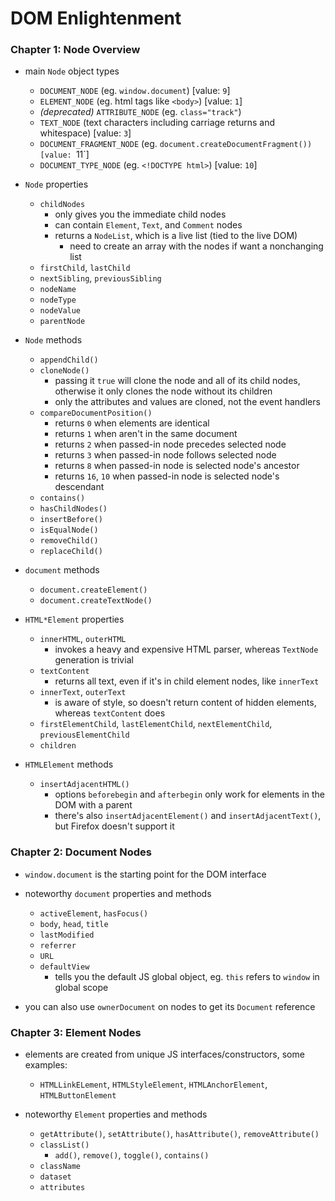 # DOM Enlightenment

### Chapter 1: Node Overview

* main `Node` object types
  - `DOCUMENT_NODE` (eg. `window.document`) [value: `9`]
  - `ELEMENT_NODE` (eg. html tags like `<body>`) [value: `1`]
  - _(deprecated)_ `ATTRIBUTE_NODE` (eg. `class="track"`)
  - `TEXT_NODE` (text characters including carriage returns and whitespace) [value: `3`]
  - `DOCUMENT_FRAGMENT_NODE` (eg. `document.createDocumentFragment()) [value: `11`]
  - `DOCUMENT_TYPE_NODE` (eg. `<!DOCTYPE html>`) [value: `10`]

* `Node` properties
  - `childNodes`
    + only gives you the immediate child nodes
    + can contain `Element`, `Text`, and `Comment` nodes
    + returns a `NodeList`, which is a live list (tied to the live DOM)
      - need to create an array with the nodes if want a nonchanging list
  - `firstChild`, `lastChild`
  - `nextSibling`, `previousSibling`
  - `nodeName`
  - `nodeType`
  - `nodeValue`
  - `parentNode`

* `Node` methods
  - `appendChild()`
  - `cloneNode()`
    + passing it `true` will clone the node and all of its child nodes, otherwise it only clones the node without its children
    + only the attributes and values are cloned, not the event handlers
  - `compareDocumentPosition()`
    + returns `0` when elements are identical
    + returns `1` when aren't in the same document
    + returns `2` when passed-in node precedes selected node
    + returns `3` when passed-in node follows selected node
    + returns `8` when passed-in node is selected node's ancestor
    + returns `16`, `10` when passed-in node is selected node's descendant
  - `contains()`
  - `hasChildNodes()`
  - `insertBefore()`
  - `isEqualNode()`
  - `removeChild()`
  - `replaceChild()`

* `document` methods
  - `document.createElement()`
  - `document.createTextNode()`

* `HTML*Element` properties
  - `innerHTML`, `outerHTML`
    + invokes a heavy and expensive HTML parser, whereas `TextNode` generation is trivial
  - `textContent`
    + returns all text, even if it's in child element nodes, like `innerText`
  - `innerText`, `outerText`
    + is aware of style, so doesn't return content of hidden elements, whereas `textContent` does
  - `firstElementChild`, `lastElementChild`, `nextElementChild`, `previousElementChild`
  - `children`

* `HTMLElement` methods
  - `insertAdjacentHTML()`
    + options `beforebegin` and `afterbegin` only work for elements in the DOM with a parent
    + there's also `insertAdjacentElement()` and `insertAdjacentText()`, but Firefox doesn't support it


### Chapter 2: Document Nodes

* `window.document` is the starting point for the DOM interface

* noteworthy `document` properties and methods
  - `activeElement`, `hasFocus()`
  - `body`, `head`, `title`
  - `lastModified`
  - `referrer`
  - `URL`
  - `defaultView`
    + tells you the default JS global object, eg. `this` refers to `window` in global scope

* you can also use `ownerDocument` on nodes to get its `Document` reference


### Chapter 3: Element Nodes

* elements are created from unique JS interfaces/constructors, some examples:
  - `HTMLLinkELement`, `HTMLStyleElement`, `HTMLAnchorElement`, `HTMLButtonElement`

* noteworthy `Element` properties and methods
  - `getAttribute()`, `setAttribute()`, `hasAttribute()`, `removeAttribute()`
  - `classList()`
    + `add()`, `remove()`, `toggle()`, `contains()`
  - `className`
  - `dataset`
  - `attributes`
